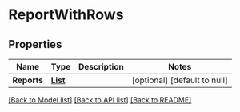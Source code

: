 # ReportWithRows
## Properties

| Name | Type | Description | Notes |
|------------ | ------------- | ------------- | -------------|
| **Reports** | [**List**](ReportWithRow.md) |  | [optional] [default to null] |

[[Back to Model list]](../README.md#documentation-for-models) [[Back to API list]](../README.md#documentation-for-api-endpoints) [[Back to README]](../README.md)

